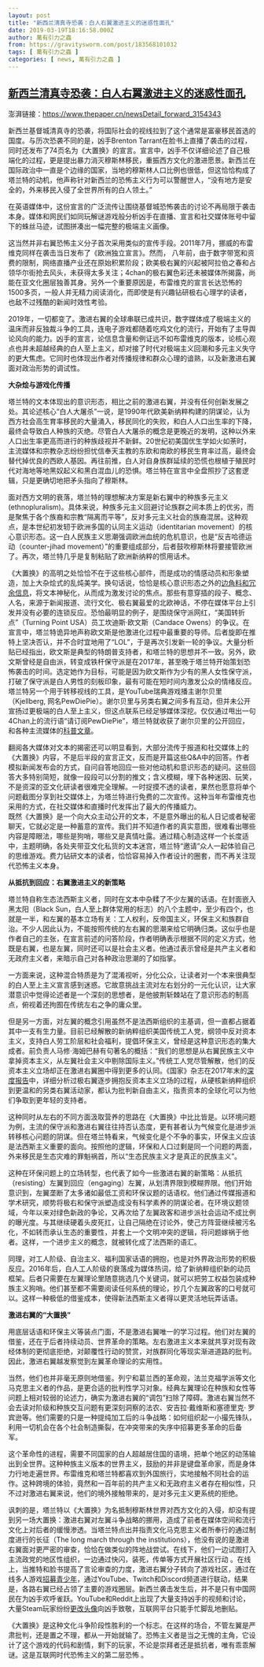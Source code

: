 ```yaml
---
layout: post
title: "新西兰清真寺恐袭：白人右翼激进主义的迷惑性面孔"
date: 2019-03-19T18:16:58.000Z
author: 萬有引力之蟲
from: https://gravitysworm.com/post/183568101032
tags: [ 萬有引力之蟲 ]
categories: [ news, 萬有引力之蟲 ]
---
```

<!--1553019418000-->
[新西兰清真寺恐袭：白人右翼激进主义的迷惑性面孔](https://gravitysworm.com/post/183568101032)
------

<div>
<p>澎湃链接：<a href="https://www.thepaper.cn/newsDetail_forward_3154343" target="_blank">https://www.thepaper.cn/newsDetail_forward_3154343</a> <br/></p><p>新西兰基督城清真寺的恐袭，将国际社会的视线拉到了这个通常是富豪移民首选的国度。与历次恐袭不同的是，凶手Brenton Tarrant在脸书上直播了袭击的过程，同时还发布了74页名为《大置换》的宣言。宣言中，凶手不仅详细论述了自己极端化的过程，更是提出暴力消灭穆斯林移民，重振西方文化的激进愿景。新西兰在国际政治中一直是个边缘的国家，当地的穆斯林人口比例也很低，但这恰恰构成了塔兰特的动机，他声称针对新西兰的恐怖主义行为可以警醒世人，“没有地方是安全的，外来移民入侵了全世界所有的白人领土。” </p><p>在英语媒体中，这份宣言的广泛流传让围绕基督城恐怖袭击的讨论不再局限于袭击本身。媒体和网民们如同玩解谜游戏般分析凶手在直播、宣言和社交媒体账号中留下的蛛丝马迹，试图拼凑出一幅完整的极端主义画像。 </p><p>这当然并非右翼恐怖主义分子首次采用类似的宣传手段。2011年7月，挪威的布雷维克同样在袭击当日发布了《欧洲独立宣言》。然而， 八年前，由于数字带宽和资费的限制，网络直播产业还在原始积累阶段；欧美极右翼的兴起被阿拉伯之春和占领华尔街抢去风头，未获得太多关注；4chan的极右翼色彩还未被媒体所揭露，尚能在亚文化圈层独善其身。另外一个重要原因是，布雷维克的宣言长达恐怖的1500多页，一般人并无精力阅读消化，而即使是有兴趣钻研极右心理学的读者，也敌不过残酷的新闻时效性考验。 </p><p>2019年，一切都变了。激进右翼的全球串联已成共识，数字媒体成了极端主义的温床而非反独裁斗争的工具，连电子游戏都随着吃鸡文化的流行，开始有了主导舆论风向的能力。凶手的宣言，论信息含量和例证远不如布雷维克的版本，论核心观点也并未超越经典的白人至上主义，却对接了时代对极端主义回潮和多元主义失守的更大焦虑。它同时也体现出作者对传播规律和群众心理的谙熟，以及新激进右翼面对政治形势的调试性。 </p><p><b>大杂烩与游戏化传播</b></p><p>塔兰特的文本体现出的意识形态，相比之前的激进右翼，并没有任何创新发展之处。其论述核心“白人大屠杀”一说，是1990年代欧美新纳粹构建的阴谋论，认为西方社会高生育率移民的大量涌入，移民同化的失败，和白人人口出生率的下降，最终会导致白人种族的灭绝。尽管白人大屠杀的概念是更晚近的发明，这种以外来人口出生率更高而进行的种族歧视并不新鲜。20世纪初美国优生学如火如荼时，主流媒体和宗教杂志纷纷担忧信奉天主教的东欧和南欧的移民生育率过高，最终会替代掉优良的西欧人基因。再往前推，白人对自身族群延续的恐慌也根植于殖民时代对海地等地黑奴起义和黑白混血儿的恐惧。塔兰特在宣言中全盘照抄了这套逻辑，只是更确切地把矛头指向了穆斯林。 </p><p>面对西方文明的衰落，塔兰特的理想解决方案是新右翼中的种族多元主义(ethnopluralism)。具体来说，种族多元主义回避讨论族群之间本质上的优劣，而是聚焦于各个族裔和宗教“隔离而平等”，反对多元主义社会的族裔混居。这种观点，是本世纪初发轫于欧洲多国的认同主义运动（identitarian movement）的核心意识形态。这一白人民族主义思潮强调欧洲血统的危机意识，也是“反吉哈德运动（counter-jihad movement）”的重要组成部分，后者鼓吹穆斯林将要接管欧洲了。再次，塔兰特几乎是复制粘贴了欧洲新纳粹的惯用话术。 </p><p>《大置换》的高明之处恰恰不在于这些核心部件，而是成功的情感动员和形象塑造，加上大杂烩式的乱炖美学。换句话说，恰恰是核心意识形态之外的<a href="https://www.vox.com/culture/2019/3/16/18266930/christchurch-shooter-manifesto-memes-subscribe-to-pewdiepie" target="_blank">边角料和冗余信息</a>，将文本神秘化，从而成为激发讨论的焦点。那些有意穿插的段子、概念、人名，来源于新闻报道、流行文化、极右翼最爱的北欧神话，不停在媒体平台上引发并没有必要的连锁反应。恐怕最明显的例子，是围绕保守派网红，“美国转折点”（Turning Point USA）员工坎迪斯·欧文斯（Candace Owens）的争议。在宣言中，塔兰特诡异地声称欧文斯是他激进化过程中最重要的导师。后者旋即在推特上坚决否认，并不合时宜地用了“LOL”，于是再次引发新一轮的争议。大量分析贴已经指出，欧文斯是典型的特朗普支持者，和塔兰特的思想并不一致。另外，欧文斯曾经是自由派，转变成铁杆保守派是在2017年，甚至晚于塔兰特开始策划恐怖袭击的时间。选定她作为目标，可能是因为欧文斯作为少有的黑人女性保守派，打破了保守派是白人男性的刻板印象，最有可能在短时间内激发公众的情绪反应。塔兰特另一个用于转移视线的工具，是YouTube瑞典游戏播主谢尔贝里（Kjellberg, 网名PewDiePie）。谢尔贝里与另类右翼之间多有互动，但并未公开宣扬过更极端的白人至上主义，但这点联系已经足够媒体深挖。仅仅通过甩出一句4Chan上的流行语“请订阅PewDiePie”，塔兰特就收获了谢尔贝里的公开回应，和各种主流媒体的<a href="https://www.nytimes.com/2019/03/15/technology/pewdiepie-new-zealand-shooting.html" target="_blank">科普文章</a>。 </p><p>翻阅各大媒体对文本的揭密还可以明显看到，大部分流传于报道和社交媒体上的《大置换》内容，不是后半段的宣言正文，反而是开篇这些Q&amp;A中的回答。作者模拟新闻发布会的方式，自问自答地回应一些对他动机和意识形态的疑问。这些回答大多特别简短，就像一段段可以分割的推文；含义模糊，埋下各种迷因、玩笑，不是资深的亚文化研读者很难完全理解。一时捉摸不透的读者，果然也愿意将单个问题截图分享到社交媒体上，为塔兰特进行免费的二次宣传。这种当年布雷维克也采用的方式，在社交媒体和直播时代发挥出了最大的传播威力。<br/>既然《大置换》是一个向大众主动公开的文本，不是意外曝出的私人日记或者秘密聊天，它就必定是一种蓄意的宣传。我们并不知道作者的真实意图，很难看出哪些内容是障眼法，哪些是狗哨，哪些又是真情吐露。通过精心制造这样一个长度适中，主题明确，各处夹带亚文化私货的文本迷宫，塔兰特“邀请”众人一起体验自己的思维游戏。费力钻研文本的读者，恰恰容易掉入作者设计的圈套，而不再关注现代恐怖主义本身。 </p><p><b>从抵抗到回应：右翼激进主义的新策略</b></p><p>塔兰特自称生态法西斯主义者，同时在文本中杂糅了不少左翼的话语。在封面嵌入黑太阳（Black Sun，白人至上群体常用的标志）的八个主题中，至少有四个，也就是一半，和左翼的基本立场有关：工人权利，反帝国主义，环保主义和族群自治。不少人因此认为，不能按照传统的左右翼的思潮来给它明确归类。这似乎也是作者自己的主张，在宣言前述的问答阶段，作者明确表示根据不同的定义方式，他既是右翼，也是左翼，同时还可以是社会主义者。他通过表示曾经是共产主义者和无政府主义者，来暗示自己对各种政治思潮的了如指掌。 </p><p>一方面来说，这种混合特质是为了混淆视听，分化公众，让读者对一个本来很典型的白人至上主义宣言感到迷惑。它故意挑战主流对左右划分的一元化认识，让大家潜意识中觉得论述者是一个深刻的思想者，是他披荆斩棘站在了意识形态的制高点，俯视着还拘囿在传统左右之争的庸众里。 </p><p>但是另一方面，对左翼的概念引用虽然不是法西斯组织的主基调，但一直都占据着其中一支有生力量。目前已经解散的新纳粹组织美国传统工人党，纲领中反对资本主义，支持白人劳工阶层和社会福利，提倡环保主义，曾经是这种意识形态的集大成者。前负责人马修·海姆巴赫有句著名的概括：“我们的思想是从右翼民族主义中拿掉资本主义，从左翼社会主义中剔除国际主义。”传统工人党尽管解散，他们的反资本主义立场却正在激进右翼圈中得到更多的认同。《国家》杂志在2017年末的<a href="https://www.thenation.com/article/the-racist-right-looks-left/" target="_blank">深度报告</a>中，详细分析过极右翼逐步拥抱反资本主义立场的过程，从硬核新纳粹组织到更温和的另类右翼活动家，都认为批判新自由主义，指责资本的全球化可以为他们争取到更年轻的支持者。 </p><p>这种同时从左右的不同方面汲取营养的思路在《大置换》中比比皆是。以环境问题为例，主流的保守派和激进右翼往往持否认态度，更有甚者认为气候变化是进步派转移核心问题的阴谋。但在塔兰特看来，气候变化是个不争的事实，环保主义应该是法西斯主义重要的面向。按照他的逻辑，环保和人口过剩是同一个问题的两面，外来移民是生态灾难的罪魁祸首，所以“生态民族主义才是真正的民族主义”。 </p><p>这种在环保问题上的立场转型，也代表了如今一些激进右翼的新策略：从抵抗（resisting）左翼到回应（engaging）左翼，从划清界限到模糊界限。他们开始意识到，左翼垄断了太多诸如最低工资和环保议题的话语权。他们通过传媒报道和学术研究，顺势将极右和保守派塑造成没有科学素养的阴谋论者。在环境议题领域，今年以来对绿色新政的争论，又再次给了左翼政客和进步派社会运动不成比例的曝光度。与其继续硬着头皮死扛，让自己隔绝在讨论外，使己方阵营继续被污名化，不如转而承认生态的重要性，并套上一个文明冲突的逻辑，将问题嫁祸于他者。这样，一个进步主义的概念，就被转化成了法西斯的语汇。 </p><p>同理，对工人阶级、自治主义、福利国家话语的拥抱，也是对外界政治形势的积极反应。2016年后，白人工人阶级的衰落成为媒体热词，给了新纳粹组织新的动员框架。后者只需要在左翼理论里随意挑选几个关键词，就可以把劳工权益包装成种族主义狗哨。他们甚至都不需要阅读任何系统的理论，抄几个左翼政客的口号就可以。这样一种极低的借鉴成本，使得新法西斯主义者得以更灵活地玩弄话语。 </p><p><b>激进右翼的“大置换”</b></p><p>用底层话语和环保主义等装点门面，不是激进右翼唯一的学习过程。他们对左翼的借鉴，还在于后者持续动员、世界革命的策略。左右激进主义本来就共享对现有政经体制的更彻底拒绝，对颠覆性行动的赞赏，对族群同化等现实渐进道路的批判。因此，激进右翼越发察觉到左翼革命理论的实用性。 </p><p>当然，他们也并非毫无原则地借鉴。列宁和葛兰西的革命观，法兰克福学派等文化马克思主义者的作品，是更合适的批判性学习对象。经典左翼理论在种族和女性等问题上相对较弱的论述力，确实为激进右翼的“调包”扫除了障碍。激进右翼当然不会去读对阶级和种族交互问题有更深刻洞察的法农、安吉拉·戴维斯和塞德里克· 罗宾逊等。他们需要的只是一种提纯加工后的斗争战略：如何组织起一小撮先锋队，利用一切机会在各个社会制造撕裂，在冲突带来的失序中招募更多革命的后备军。 </p><p>这个革命性的进程，需要不同国家的白人超越居住国的语境，把单个地区的动荡输出到全世界。这种种族主义版本的世界主义，鼓励的并非是键盘革命家，而是身体力行地走遍世界。布雷维克和塔兰特都喜欢到外国旅行，实地接触不同社会的运作。这种跨境的体验，竟然和一百年前的共产主义和无政府主义者存在相似性，只不过对激进右翼来说，他们的境外接触带来的，是对多元主义更系统的拒绝。 </p><p>讽刺的是，塔兰特以《大置换》为名抵制穆斯林世界对西方文化的入侵，却没有提到另一场大置换：激进右翼对左翼斗争战略的挪用，造成了前者在媒体空间和流行文化上对后者的缓慢渗透。当塔兰特点出并指责文化马克思主义者所奉行的通过制度进行的长征（The long march through the institutions），他没有说的是激进右翼面对更严密的审查，恰恰在做类似的阵地战尝试。在线下，他们一边试图打入主流政党的地区性组织，一边通过快闪，装死，传单等方式开展社区行动 。在线上，当推特和脸书提高了言论审查的力度，激进右翼分子转向了游戏社区，通过在线多人游戏<a href="https://www.npr.org/2018/11/05/660642531/right-wing-hate-groups-are-recruiting-video-gamers" target="_blank">招募青少年</a>，通过YouTube、Twitch和Discord频道进行联动，结果是，各路右翼已经占领了主要的游戏圈层。新西兰袭击发生后，并不是只有中国网民在为凶手欢呼雀跃。YouTube和Reddit上出现了大量支持凶手的视频和讨论，大量Steam玩家纷纷<a href="https://www.ign.com/articles/2019/03/15/valve-continues-to-remove-steam-tributes-to-suspected-new-zealand-shooter" target="_blank">更改头像</a>向凶手致敬，互联网平台只能手忙脚乱地删贴。 </p><p>《大置换》是这种文化斗争阶段性胜利的一个标志。在这样的场合，不管左翼是严肃批判，还是置之不理，都从一开始就输了。恐怖主义者是当之无愧的主角，它设计了这个游戏的代码和剧情，剩下的玩家，不论是崇拜者还是抵抗者，唯有乖乖解谜。这是互联网时代恐怖主义的第二层恐怖 。<br/></p>
</div>
